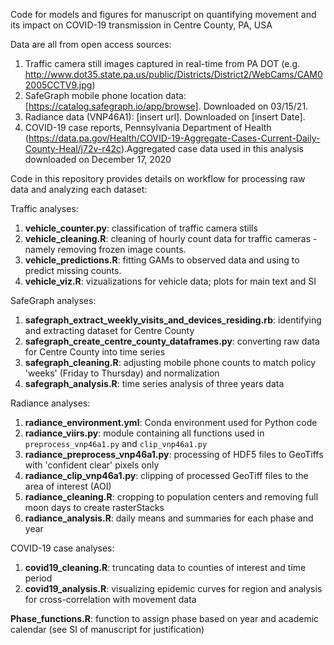 Code for models and figures for manuscript on quantifying movement and its impact on COVID-19 transmission in Centre County, PA, USA

Data are all from open access sources:
1. Traffic camera still images captured in real-time from PA DOT (e.g. http://www.dot35.state.pa.us/public/Districts/District2/WebCams/CAM02005CCTV9.jpg)
2. SafeGraph mobile phone location data: [https://catalog.safegraph.io/app/browse]. Downloaded on 03/15/21.
3. Radiance data (VNP46A1): [insert url]. Downloaded on [insert Date].
4. COVID-19 case reports, Pennsylvania Department of Health (https://data.pa.gov/Health/COVID-19-Aggregate-Cases-Current-Daily-County-Heal/j72v-r42c).Aggregated case data used in this analysis downloaded on December 17, 2020

Code in this repository provides details on workflow for processing raw data and analyzing each dataset:

Traffic analyses:
1. **vehicle_counter.py**: classification of traffic camera stills
2. **vehicle_cleaning.R**: cleaning of hourly count data for traffic cameras - namely removing frozen image counts.
3. **vehicle_predictions.R**: fitting GAMs to observed data and using to predict missing counts.
4. **vehicle_viz.R**: vizualizations for vehicle data; plots for main text and SI

SafeGraph analyses:
1. **safegraph_extract_weekly_visits_and_devices_residing.rb**: identifying and extracting dataset for Centre County
1. **safegraph_create_centre_county_dataframes.py**: converting raw data for Centre County into time series
2. **safegraph_cleaning.R**: adjusting mobile phone counts to match policy 'weeks' (Friday to Thursday) and normalization
3. **safegraph_analysis.R**: time series analysis of three years data

Radiance analyses:
1. **radiance_environment.yml**: Conda environment used for Python code
2. **radiance_viirs.py**: module containing all functions used in `preprocess_vnp46a1.py` and `clip_vnp46a1.py`
3. **radiance_preprocess_vnp46a1.py**: processing of HDF5 files to GeoTiffs with 'confident clear' pixels only
4. **radiance_clip_vnp46a1.py**: clipping of processed GeoTiff files to the area of interest (AOI)
5. **radiance_cleaning.R**: cropping to population centers and removing full moon days to create rasterStacks
6. **radiance_analysis.R**: daily means and summaries for each phase and year

COVID-19 case analyses:
1. **covid19_cleaning.R**: truncating data to counties of interest and time period
2. **covid19_analysis.R**: visualizing epidemic curves for region and analysis for cross-correlation with movement data

**Phase_functions.R**: function to assign phase based on year and academic calendar (see SI of manuscript for justification)
